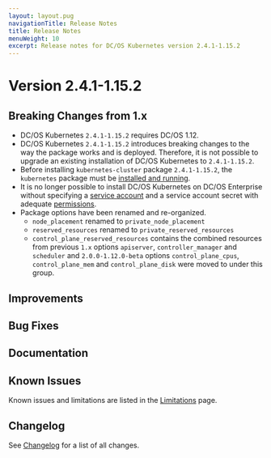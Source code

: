 ```yaml
---
layout: layout.pug
navigationTitle: Release Notes
title: Release Notes
menuWeight: 10
excerpt: Release notes for DC/OS Kubernetes version 2.4.1-1.15.2
---
```


<!-- This source repo for this topic is https://github.com/mesosphere/dcos-kubernetes-cluster -->

# Version 2.4.1-1.15.2

## Breaking Changes from 1.x

* DC/OS Kubernetes `2.4.1-1.15.2` requires DC/OS 1.12.
* DC/OS Kubernetes `2.4.1-1.15.2` introduces breaking changes to the way the package works and is deployed.
  Therefore, it is not possible to upgrade an existing installation of DC/OS Kubernetes to `2.4.1-1.15.2`.
* Before installing `kubernetes-cluster` package `2.4.1-1.15.2`, the `kubernetes` package must be [installed and running](/services/kubernetes/2.4.1-1.15.2/getting-started/installing-mke/).
* It is no longer possible to install DC/OS Kubernetes on DC/OS Enterprise without specifying a [service account](/1.12/security/ent/service-auth/) and a service account secret with adequate [permissions](/1.12/security/ent/perms-reference/).
* Package options have been renamed and re-organized.
  * `node_placement` renamed to `private_node_placement`
  * `reserved_resources` renamed to `private_reserved_resources`
  * `control_plane_reserved_resources` contains the combined resources from previous `1.x` options `apiserver`, `controller_manager` and `scheduler` and `2.0.0-1.12.0-beta` options `control_plane_cpus`, `control_plane_mem` and `control_plane_disk` were moved to under this group.

## Improvements

## Bug Fixes

## Documentation

## Known Issues

Known issues and limitations are listed in the [Limitations](/services/kubernetes/2.4.1-1.15.2/limitations/) page.

## Changelog

See [Changelog](/services/kubernetes/2.4.1-1.15.2/changelog) for a list of all changes.
